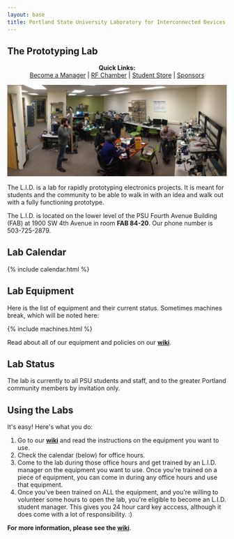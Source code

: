 ```yaml
---
layout: base
title: Portland State University Laboratory for Interconnected Devices
---
```

## The Prototyping Lab

<p align="center">
  <b>Quick Links:</b><br>
  <a href="https://github.com/psu-epl/psu-epl.github.com/wiki/Becoming-an-L.I.D.-Manager">Become a Manager</a> |
  <a href="https://github.com/psu-epl/psu-epl.github.com/wiki/RF-Chamber">RF Chamber</a> |
  <a href="https://github.com/psu-epl/psu-epl.github.com/wiki/Student-Store">Student Store</a> |
  <a href="https://github.com/psu-epl/psu-epl.github.com/wiki/Sponsors">Sponsors</a>
  <br>
</p>

![The L.I.D.](/images/lab_panorama.jpg)

The L.I.D. is a lab for rapidly prototyping electronics projects. It is meant for
students and the community to be able to walk in with an idea and walk out with a
fully functioning prototype.

<!-- **[Watch an introductory video on the lab](http://youtu.be/P7JFAv6JM00 "YouTube")**. -->

The L.I.D. is located on the lower level of the PSU Fourth Avenue Building
(FAB) at 1900 SW 4th Avenue in room **FAB 84-20**. Our phone number is
503-725-2879.

## Lab Calendar

{% include calendar.html %}


## Lab Equipment

Here is the list of equipment and their current status. Sometimes machines
break, which will be noted here:

{% include machines.html %}

Read about all of our equipment and policies on our **[wiki](https://github.com/psu-epl/psu-epl.github.com/wiki "PSU L.I.D. Wiki")**.


## Lab Status

The lab is currently to all PSU students and staff, and to the greater Portland community members by
invitation only.


## Using the Labs

It's easy! Here's what you do:

 1. Go to our **[wiki](https://github.com/psu-epl/psu-epl.github.com/wiki "wiki")** and read the instructions on the equipment you want to use.
 2. Check the calendar (below) for office hours.
 3. Come to the lab during those office hours and get trained by an L.I.D. manager on the equipment you want to use. Once you're trained on a piece of equipment, you can come in during any office hours and use that equipment.
 4. Once you've been trained on ALL the equipment, and you're willing to volunteer some hours to open the lab, you're eligible to become an L.I.D. student manager. This gives you 24 hour card key acccess, although it does come with a lot of responsibility. :)


**For more information, please see the [wiki](https://github.com/psu-epl/psu-epl.github.com/wiki "PSU L.I.D. Wiki")**.




